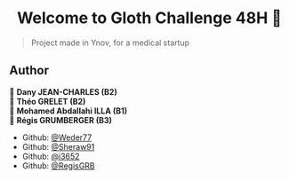 <h1 align="center">Welcome to Gloth Challenge 48H 👋</h1>
<p>
</p>

> Project made in Ynov, for a medical startup

## Author

👤 **Dany JEAN-CHARLES (B2)** <br>
👤 **Théo GRELET (B2)** <br> 
👤 **Mohamed Abdallahi ILLA (B1)** <br>
👤 **Régis GRUMBERGER (B3)** <br>


* Github: [@Weder77](https://github.com/Weder77)
* Github: [@Sheraw91](https://github.com/Sheraw91)
* Github: [@i3652](https://github.com/i3652)
* Github: [@RegisGRB](https://github.com/RegisGRB)

